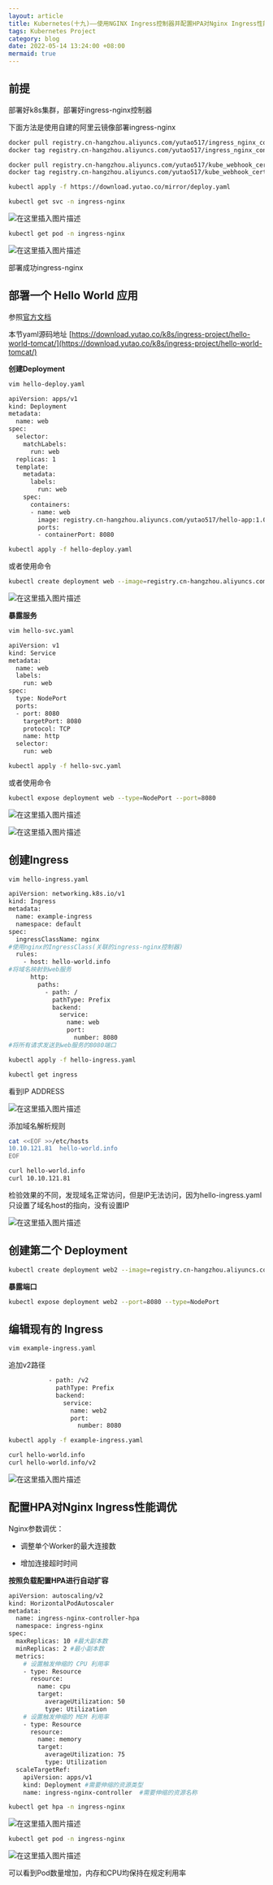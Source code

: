 ```yaml
---
layout: article
title: Kubernetes(十九)——使用NGINX Ingress控制器并配置HPA对Nginx Ingress性能调优
tags: Kubernetes Project
category: blog
date: 2022-05-14 13:24:00 +08:00
mermaid: true
---
```

## 前提

部署好k8s集群，部署好ingress-nginx控制器

下面方法是使用自建的阿里云镜像部署ingress-nginx


```bash
docker pull registry.cn-hangzhou.aliyuncs.com/yutao517/ingress_nginx_controller:v1.1.0
docker tag registry.cn-hangzhou.aliyuncs.com/yutao517/ingress_nginx_controller:v1.1.0  k8s.gcr.io/ingress-nginx/controller:v1.1.1

docker pull registry.cn-hangzhou.aliyuncs.com/yutao517/kube_webhook_certgen:v1.1.1
docker tag registry.cn-hangzhou.aliyuncs.com/yutao517/kube_webhook_certgen:v1.1.1  k8s.gcr.io/ingress-nginx/kube-webhook-certgen:v1.1.1
```

```bash
kubectl apply -f https://download.yutao.co/mirror/deploy.yaml
```

```bash
kubectl get svc -n ingress-nginx
```
![在这里插入图片描述](https://img-blog.csdnimg.cn/a3407f838be24eb69444bdcead2e9282.png)

```bash
kubectl get pod -n ingress-nginx
```
![在这里插入图片描述](https://img-blog.csdnimg.cn/52b49a4a3ac34924a7f369211c3d452a.png)

部署成功ingress-nginx

## 部署一个 Hello World 应用

参照[官方文档](https://kubernetes.io/zh/docs/tasks/access-application-cluster/ingress-minikube/)

本节yaml源码地址
[https://download.yutao.co/k8s/ingress-project/hello-world-tomcat/](https://download.yutao.co/k8s/ingress-project/hello-world-tomcat/)

**创建Deployment**

```bash
vim hello-deploy.yaml
```

```bash
apiVersion: apps/v1
kind: Deployment
metadata:
  name: web
spec:
  selector:
    matchLabels:
      run: web
  replicas: 1
  template:
    metadata:
      labels:
        run: web
    spec:
      containers:
      - name: web
        image: registry.cn-hangzhou.aliyuncs.com/yutao517/hello-app:1.0
        ports:
        - containerPort: 8080
```
```bash
kubectl apply -f hello-deploy.yaml
```
或者使用命令
```bash
kubectl create deployment web --image=registry.cn-hangzhou.aliyuncs.com/yutao517/hello-app:1.0
```
![在这里插入图片描述](https://img-blog.csdnimg.cn/f5914be79a4f460e8a9574e59abea51c.png)

**暴露服务**

```bash
vim hello-svc.yaml
```

```bash
apiVersion: v1
kind: Service
metadata:
  name: web
  labels:
    run: web
spec:
  type: NodePort
  ports:
  - port: 8080
    targetPort: 8080
    protocol: TCP
    name: http
  selector:
    run: web
```

```bash
kubectl apply -f hello-svc.yaml
```

或者使用命令

```bash
kubectl expose deployment web --type=NodePort --port=8080
```
![在这里插入图片描述](https://img-blog.csdnimg.cn/963da36dd86e4a19ad081b5f92a1c6ea.png)

![在这里插入图片描述](https://img-blog.csdnimg.cn/257cd1a57eec401db81c6cbdde52f7e5.png)

## 创建Ingress

```bash
vim hello-ingress.yaml
```

```bash
apiVersion: networking.k8s.io/v1
kind: Ingress
metadata:
  name: example-ingress
  namespace: default
spec:
  ingressClassName: nginx
#使用nginx的IngressClass(关联的ingress-nginx控制器)
  rules:
    - host: hello-world.info
#将域名映射到web服务
      http:
        paths:
          - path: /
            pathType: Prefix
            backend:
              service:
                name: web
                port:
                  number: 8080
#将所有请求发送到web服务的8080端口 
```

```bash
kubectl apply -f hello-ingress.yaml
```

```bash
kubectl get ingress
```

看到IP ADDRESS

![在这里插入图片描述](https://img-blog.csdnimg.cn/594d1da66a6b41a19b6d59a0ff2c8eb9.png)

添加域名解析规则
```bash
cat <<EOF >>/etc/hosts
10.10.121.81  hello-world.info
EOF
```

```bash
curl hello-world.info
curl 10.10.121.81
```
检验效果的不同，发现域名正常访问，但是IP无法访问，因为hello-ingress.yaml只设置了域名host的指向，没有设置IP

![在这里插入图片描述](https://img-blog.csdnimg.cn/0932b281ad21470ab1874bf1d8462a0b.png)

## 创建第二个 Deployment

```bash
kubectl create deployment web2 --image=registry.cn-hangzhou.aliyuncs.com/yutao517/hello-app:2.0
```
**暴露端口**
```bash
kubectl expose deployment web2 --port=8080 --type=NodePort
```

## 编辑现有的 Ingress

```bash
vim example-ingress.yaml 
```
追加v2路径
```bash
           - path: /v2
             pathType: Prefix
             backend:
               service:
                 name: web2
                 port:
                   number: 8080
```

```bash
kubectl apply -f example-ingress.yaml
```

```bash
curl hello-world.info
curl hello-world.info/v2
```

![在这里插入图片描述](https://img-blog.csdnimg.cn/d2965d20c39c444b9b4fc3268ee7f3fe.png)

## 配置HPA对Nginx Ingress性能调优

Nginx参数调优：

- 调整单个Worker的最大连接数

- 增加连接超时时间

**按照负载配置HPA进行自动扩容**

```bash
apiVersion: autoscaling/v2
kind: HorizontalPodAutoscaler
metadata:
  name: ingress-nginx-controller-hpa
  namespace: ingress-nginx
spec:
  maxReplicas: 10 #最大副本数
  minReplicas: 2 #最小副本数
  metrics:
    # 设置触发伸缩的 CPU 利用率
    - type: Resource
      resource:
        name: cpu
        target:
          averageUtilization: 50
          type: Utilization
    # 设置触发伸缩的 MEM 利用率
    - type: Resource
      resource:
        name: memory
        target:
          averageUtilization: 75
          type: Utilization     
  scaleTargetRef:
    apiVersion: apps/v1
    kind: Deployment #需要伸缩的资源类型
    name: ingress-nginx-controller  #需要伸缩的资源名称
```

```bash
kubectl get hpa -n ingress-nginx
```
![在这里插入图片描述](https://img-blog.csdnimg.cn/f76497f07531473db0d1cfe56d5c8ed5.png)

```bash
kubectl get pod -n ingress-nginx
```

![在这里插入图片描述](https://img-blog.csdnimg.cn/dd0c2a3e3c664adfb346d61a42659dc0.png)

可以看到Pod数量增加，内存和CPU均保持在规定利用率

